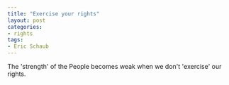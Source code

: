 ```yaml
---
title: "Exercise your rights"
layout: post
categories:
- rights
tags:
- Eric Schaub
---
```


The 'strength' of the People becomes weak when we don't 'exercise' our rights.